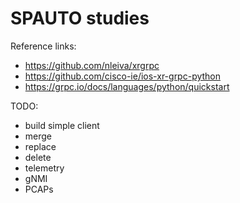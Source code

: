 # SPAUTO studies

Reference links:
  - https://github.com/nleiva/xrgrpc
  - https://github.com/cisco-ie/ios-xr-grpc-python
  - https://grpc.io/docs/languages/python/quickstart

TODO:
  - build simple client
  - merge
  - replace
  - delete
  - telemetry
  - gNMI
  - PCAPs
